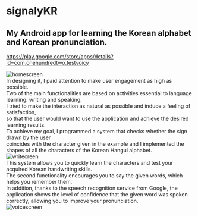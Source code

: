 # signalyKR
## My Android app for learning the Korean alphabet and Korean pronunciation.

https://play.google.com/store/apps/details?id=com.onehundredtwo.testvoicy

![homescreen](https://github.com/nestrockx/signalyKR/blob/main/images/home.png "Homescreen")  
In designing it, I paid attention to make user engagement as high as possible.  
Two of the main functionalities are based on activities essential to language learning: writing and speaking.  
I tried to make the interaction as natural as possible and induce a feeling of satisfaction,  
so that the user would want to use the application and achieve the desired learning results.  
To achieve my goal, I programmed a system that checks whether the sign drawn by the user  
coincides with the character given in the example and I implemented the shapes of all the characters of the Korean Hangul alphabet.  
![writecreen](https://github.com/nestrockx/signalyKR/blob/main/images/write.gif "Writescreen")  
This system allows you to quickly learn the characters and test your acquired Korean handwriting skills.  
The second functionality encourages you to say the given words, which helps you remember them.  
In addition, thanks to the speech recognition service from Google, the application shows the level of confidence that the given word was spoken correctly, allowing you to improve your pronunciation.  
![voicescreen](https://github.com/nestrockx/signalyKR/blob/main/images/voice.png "Voicescreen")  


